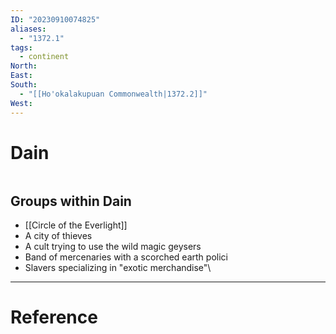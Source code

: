 ```yaml
---
ID: "20230910074825"
aliases:
  - "1372.1"
tags:
  - continent
North: 
East: 
South:
  - "[[Ho'okalakupuan Commonwealth|1372.2]]"
West:
---
```

# Dain

```toc
```

## Groups within Dain

- [[Circle of the Everlight]]
- A city of thieves
- A cult trying to use the wild magic geysers
- Band of mercenaries with a scorched earth polici
- Slavers specializing in "exotic merchandise"\

---

# Reference
